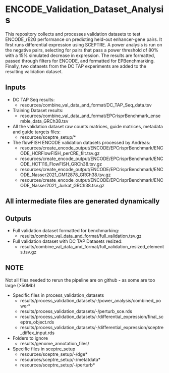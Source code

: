 # ENCODE_Validation_Dataset_Analysis

This repository collects and processes validation datasets to test ENCODE_rE2G performance on predicting held-out enhancer-gene pairs. It first runs differential expression using SCEPTRE. A power analysis is run on the negative pairs, selecting for pairs that pass a power threshold of 80% with a 15% simulated decrease in expression. The results are formatted, passed through filters for ENCODE, and formatted for EPBenchmarking. Finally, two datasets from the DC TAP experiments are added to the resulting validation dataset.

## Inputs
- DC TAP Seq results: 
  - resources/combine_val_data_and_format/DC_TAP_Seq_data.tsv
- Training Dataset results: 
  - resources/combine_val_data_and_format/EPCrisprBenchmark_ensemble_data_GRCh38.tsv
- All the validation dataset raw counts matrices, guide matrices, metadata and guide targets files:
  - resources/sceptre_setup/*
- The flowFISH ENCODE validation datasets processed by Andreas:
  - resources/create_encode_output/ENCODE/EPCrisprBenchmark/ENCODE_HCRFlowFISH_perCRE_filt.tsv.gz
  - resources/create_encode_output/ENCODE/EPCrisprBenchmark/ENCODE_HCT116_FlowFISH_GRCh38.tsv.gz
  - resources/create_encode_output/ENCODE/EPCrisprBenchmark/ENCODE_Nasser2021_GM12878_GRCh38.tsv.gz
  - resources/create_encode_output/ENCODE/EPCrisprBenchmark/ENCODE_Nasser2021_Jurkat_GRCh38.tsv.gz

## All intermediate files are generated dynamically

## Outputs
- Full validation dataset formatted for benchmarking:
  - results/combine_val_data_and_format/full_validation.tsv.gz
- Full validation dataset with DC TAP Datasets resized:
  - results/combine_val_data_and_format/full_validation_resized_elements.tsv.gz

## NOTE
Not all files needed to rerun the pipeline are on github - as some are too large (>50Mb)
- Specific files in process_validation_datasets
  - results/process_validation_datasets/-/power_analysis/combined_power*
  - results/process_validation_datasets/-/perturb_sce.rds
  - results/process_validation_datasets/-/differential_expression/final_sceptre_object.rds
  - results/process_validation_datasets/-/differential_expression/sceptre_diffex_input.rds
- Folders to ignore
  - results/genome_annotation_files/
- Specific files in sceptre_setup
  - resources/sceptre_setup/-/dge*
  - resources/sceptre_setup/-/metatdata*
  - resources/sceptre_setup/-/perturb*


